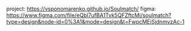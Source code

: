 project: https://vsponomarenko.github.io/Soulmatch/
figma: https://www.figma.com/file/eQbl7ufBA1Tvk5QFZftcMi/soulmatch?type=design&node-id=0%3A1&mode=design&t=FwpcMEjSjdnmvzAc-1
